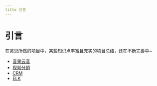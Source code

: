 ```yaml
---
title 引言
---
```

# 引言
在灵思所做的项目中，某些知识点丰富且充实的项目总结，还在不断完善中~

- [音果云音](/project/lingsi/music/)
- [视频分销](/project/lingsi/sale/)
- [CRM](/project/lingsi/crm/)
- [ELK](/project/lingsi/elk/)